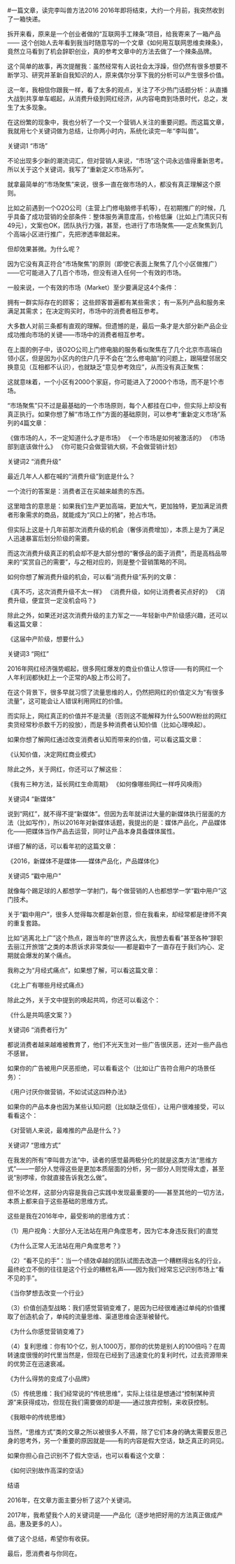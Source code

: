 #一篇文章，读完李叫兽方法2016
2016年即将结束，大约一个月前，我突然收到了一箱快递。

拆开来看，原来是一个创业者做的“互联网手工辣条”项目，给我寄来了一箱产品—— 这个创始人去年看到我当时随意写的一个文章《如何用互联网思维卖辣条》，竟然立马看到了机会辞职创业，真的参考文章中的方法去做了一个辣条品牌。

这个简单的故事，再次提醒我：虽然经常有人说社会太浮躁，但仍然有很多想要不断学习、研究并革新自我知识的人，原来偶尔分享下我的分析可以产生很多价值。

这一年，我相信你跟我一样，看了太多的观点，关注了不少热门话题分析：从直播大战到共享单车崛起，从消费升级到网红经济，从内容电商到场景时代，总之，发生了太多现象。

在这纷繁的现象中，我也分析了一个又一个营销人关注的重要问题。而这篇文章，我就用七个关键词做为总结，让你两小时内，系统化读完一年“李叫兽”。

关键词1  “市场”



不论出现多少新的潮流词汇，但对营销人来说，“市场”这个词永远值得重新思考。所以关于这个关键词，我写了“重新定义市场系列”。

就拿最简单的“市场聚焦”来说，很多一直在做市场的人，都没有真正理解这个原则。

比如之前遇到一个O2O公司（主营上门修电脑修手机等），在初期推广的时候，几乎具备了成功营销的全部条件：整体服务满意度高，价格低廉（比如上门清灰只有49元），文案也OK，团队执行力强，甚至，也进行了市场聚焦——定点聚焦到几个高端小区进行推广，先把渗透率做起来。

但却效果甚微。为什么呢？

因为它没有真正符合“市场聚焦”的原则（即使它表面上聚焦了几个小区做推广）——它可能进入了几百个市场，但没有进入任何一个有效的市场。

一般来说，一个有效的市场（Market）至少要满足这4个条件：

拥有一群实际存在的顾客；
这些顾客普遍都有某些需求；
有一系列产品和服务来满足其需求；
在决定购买时，市场中的消费者相互参考。
 
大多数人对前三条都有直观的理解。但遗憾的是，最后一条才是大部分新产品企业成功推向市场的关键——市场中的消费者相互参考。

在上面的例子中，该O2O公司上门修电脑的服务看似聚焦在了几个北京市高端白领小区，但是因为小区内的住户几乎不会在“怎么修电脑”的问题上，跟隔壁邻居交换意见（互相都不认识），也就缺乏“意见参考效应”，从而没有真正聚焦：

这就意味着，一个小区有2000个家庭，你可能进入了2000个市场，而不是1个市场。

“市场聚焦”只不过是最基础的一个市场原则，每个人都挂在口中，但实际上却没有真正执行。如果你想了解“市场工作”方面的基础原则，可以参考“重新定义市场”系列的4篇文章：

《做市场的人，不一定知道什么才是市场》
《一个市场是如何被激活的》
《市场部到底该做什么》
《你可能只会做营销大纲，不会做营销计划》

关键词2  “消费升级”



最近几年人人都在喊的“消费升级”到底是什么？
 
一个流行的答案是：消费者正在买越来越贵的东西。
 
这里暗含的意思是：如果我们生产更加高端，更加大气，更加独特，更加满足消费者形象需求的商品，就能成为“风口上的猪”，抢占市场。

但实际上这是十几年前那次消费升级的机会（奢侈消费增加），本质上是为了满足人迅速暴富后划分阶级的需要。

而这次消费升级真正的机会却不是大部分想的“奢侈品的面子消费”，而是高档品带来的“奖赏自己的需要”，与之相对应的，则是整个营销策略的不同。

如何你想了解消费升级的机会，可以看“消费升级”系列的文章：

《真不巧，这次消费升级不太一样》
《消费升级，如何让消费者买点好的》
《消费升级，便宜货一定没机会吗？》

除此之外，如果还对这次消费升级的主力军之一—年轻新中产阶级感兴趣，还可以看这篇文章：

《这届中产阶级，想要什么》

关键词3  “网红”



2016年网红经济强势崛起，很多网红爆发的商业价值让人惊讶——有的网红一个人年利润都快赶上一个正常的A股上市公司了。

在这个背景下，很多早就习惯了流量思维的人，仍然把网红的价值定义为“有很多流量”，这可能会让人错误利用网红的价值。

而实际上，网红真正的价值并不是流量（否则这不能解释为什么500W粉丝的网红卖货经常秒杀数千万的投放），而是多种消费者认知价值（比如心理唤起）。

如果你想了解网红通过改变消费者认知而带来的价值，可以看这篇文章：

《认知价值，决定网红商业模式》

除此之外，关于网红，你还可以了解这些：

《我有三种方法，延长网红生命周期》
《如何像哪些网红一样呼风唤雨》

关键词4  “新媒体”



说到“网红”，就不得不提“新媒体”。但因为去年就讲过大量的新媒体执行层面的方法（比如写作），所以2016年对新媒体话题，我提出的是：媒体产品化，产品媒体化——把媒体当作产品去运营，同时让产品本身具备媒体属性。

详细了解的话，可以看年初的这篇文章：

《2016，新媒体不是媒体——媒体产品化，产品媒体化》

关键词5  “戳中用户”



就像每个踢足球的人都想学一学射门，每个做营销的人也都想学一学“戳中用户”这门技术。

关于“戳中用户”，很多人觉得每次都是新创意，但在我看来，却经常都是律师不爽的重复套路。

比如“逃离北上广”这个热点，跟当年的“世界这么大，我想去看看”甚至各种“辞职去丽江开旅馆”之类的本质诉求非常类似——都是戳中了一直存在于我们内心、定期就会爆发的某个痛点。

我称之为“月经式痛点”，如果想了解，可以看这篇文章：

《北上广有哪些月经式痛点》

除此之外，关于文中提到的唤起共鸣，你还可以看这个：

《什么是共鸣感文案？》

关键词6  “消费者行为”



都说消费者越来越难被教育了，他们不光天生对一些广告很厌恶，还对一些产品也不感冒。

如果你的广告被用户厌恶拒绝，可以看看这个（比如让广告符合用户的场景任务）：

《用户讨厌你做营销，不如试试这四种办法》

如果你的产品本身也因为某些认知问题（比如缺乏信任），让用户很难接受，可以看看这个：

《对营销人来说，最难推的产品是什么？》

关键词7  “思维方式”



在我发的所有“李叫兽方法”中，读者的感觉最两极分化的就是这类方法“思维方式”——一部分人觉得这些是更加本质层面的分析，另一部分人则觉得太虚，甚至说“别啰嗦，你就直接告诉我怎么做”。

但不论怎样，这部分内容是我自己实践中发现最重要的——甚至其他的一切方法，本质上都来自于这些基础的思维方式。

这些是我在2016年中，最受影响的思维方式：

（1）用户视角：大部分人无法站在用户角度思考，因为它本身违反我们的直觉

《为什么正常人无法站在用户角度思考？》

（2）“看不见的手”：当一个绩效卓越的团队试图去改造一个糟糕得出名的行业，最终屹立不倒的往往是这个行业的糟糕名声——因为我们经常忘记识别市场上“看不见的手”。

《当你梦想去改变一个行业》

（3）价值创造型战略：我们感觉营销变难了，是因为已经很难通过单纯的价值攫取了创造机会了，单纯的流量思维、渠道思维会逐渐被替代。

《为什么你感觉营销变难了》

（4）复利思维：你有10个亿，别人1000万，那你的优势是别人的100倍吗？在周转速度很慢的时代里当然是，但现在已经到了迅速变化的复利时代，过去资源带来的优势正在迅速衰减。

《为什么得势的变成了小品牌》

（5）传统思维：我们经常说的“传统思维”，实际上往往是想通过“控制某种资源”来获得成功，但现在我们需要做的却是——通过放弃控制，来收获控制。

《我眼中的传统思维》

当然，“思维方式”类的文章之所以被很多人不屑，除了它们本身的确太需要反思己身的思考外，另一个重要的原因就是——有的内容是假大空话，缺乏真正的洞见。

如果你担心自己识别不了假大空话，也可以看看这个文章：

《如何识别故作高深的空话》 


结语

2016年，在文章方面主要分析了这7个关键词。

2017年，我希望我个人的关键词是——产品化（逐步地把好用的方法真正做成产品，惠及更多的人）。

做了这个总结，希望你有收获。

最后，愿消费者与你同在。